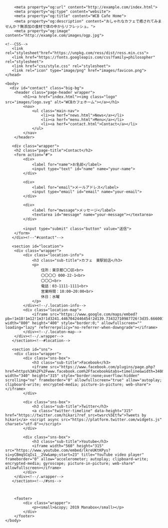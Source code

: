 <!DOCTYPE html>
<html lang="ja">
    <head>
        <meta chareset="utf-8">
        <title>WCB Cafe - CONTACT</title>
        <meta name="description" content="ブレンドコーヒーとヘルシーなオーガニックフードを提供するカフェ">
        <meta name="viewport" content="width=device-width, initial-scale=1">

        <meta property="og:url" content="http://example.com/index.html">
        <meta property="og:type" content="website">
        <meta property="og:title" content="WCB Cafe Home">
        <meta property="og:description" content="おしゃれなカフェで癒されてみませんか？無添加の食材で体の中からリフレッシュ。">
        <meta property="og:image" content="http://example.com/images/ogp.jpg">
         
    <!--CSS-->
       <link rel="stylesheet"href="https://unpkg.com/ress/dist/ress.min.css">
       <link href="https://fonts.googleapis.com/css?family=philosopher" rel="stylesheet">
       <link href="css/style.css" rel="stylesheet"> 
       <link rel="icon" type="image/png" href="images/favicon.png">    
    </head>

    <body>
      <div id="contact" class="big-bg"> 
        <header class="page-header wrapper">
            <h1><a href="index.html"><img class="logo" src="images/logo.svg" alt="WCBカフェホーム"></a></h1>
            <nav>
                <ul class="main-nav">
                    <li><a herf="news.html">News</a></li>
                    <li><a herf="menu.html">Menu</a></li>
                    <li><a herf="contact.html">Contact</a></li>
                </ul>
            </nav>        
        </header>
    
       <div class="wrapper">
        <h2 class="page-title">Contact</h2>
        <form action="#">
            <div>
                <label for="name">お名前</label>
                <input type="text" id="name" name="your-name">
            </div>

            <div>
                <label for="email">メールアドレス</label>
                <input type="email" id="email" name="your-email"> 
            </div>

            <div>
                <label for="mwssage">メッセージ</label>
                <textarea id="message" name="your-message"></textarea> 
            </div>

            <input type="submit" class="button" value="送信">
        </form>
       </div><!--"#contact"-->

       <section id="location">
        <div class="wrapper">
            <div class="location-info">
                <h3 class="sub-title">カフェ　東駅前店</h3>
                <p>
                    住所：東京都〇〇区<br>
                    〇〇〇〇 000-22-1<br>
                    〇〇〇<br>
                    電話：03-1111-1111<br>
                    営業時間：10:00~20:00<br>
                    休日：水曜
                </p>
            </div><!--/.location-info-->
            <div class="location-map">
                <iframe src="https://www.google.com/maps/embed?pb=!1m18!1m12!1m3!1d3241.4467042446454!2d139.73432710987726!3d35.66600133069865!2m3!1f0!2f0!3f0!3m2!1i1024!2i768!4f13.1!3m3!1m2!1s0x60188b835eb8d1e9%3A0x2b7a60ac15c8822a!2z44CSMTA2LTAwMzIg5p2x5Lqs6YO95riv5Yy65YWt5pys5pyo77yS5LiB55uu77yU4oiS77yV!5e0!3m2!1sja!2sjp!4v1709643662072!5m2!1sja!2sjp" width="800" height="400" style="border:0;" allowfullscreen="" loading="lazy" referrerpolicy="no-referrer-when-downgrade"></iframe>
            </div><!--/.locaton-map-->
        </div><!--/.wrapper-->
       </section><!--#location-->
      
       <section id="sns">
        <div class="wrapper">
            <div class="sns-box">
                <h3 class="sub-title">Facebook</h3>
                <iframe src="https://www.facebook.com/plugins/page.php?href=https%3A%2F%2Fwww.facebook.com%2Ffacebook&tabs=timeline&width=340&height=315&small_header=false&adapt_container_width=true&hide_cover=false&show_facepile=false&appId" width="340" height="315" style="border:none;overflow:hidden" scrolling="no" frameborder="0" allowfullscreen="true" allow="autoplay; clipboard-write; encrypted-media; picture-in-picture; web-share"></iframe>
            </div>

            <div class="sns-box">
                <h3 class="sub-title">Twitter</h3>
                <a class="twitter-timeline" data-height="315" href="https://twitter.com/hikari?ref_src=twsrc%5Etfw">Tweets by hikari</a> <script async src="https://platform.twitter.com/widgets.js" charset="utf-8"></script>
            </div>

            <div class="sns-box">
                <h3 class="sub-title">Youtube</h3>
                <iframe width="560" height="315" src="https://www.youtube.com/embed/lkreUKtKPys?si=yCBmqSCqIs1__2Vw&amp;start=23" title="YouTube video player" frameborder="0" allow="accelerometer; autoplay; clipboard-write; encrypted-media; gyroscope; picture-in-picture; web-share" allowfullscreen></iframe>
            </div>
        </div><!--/.wrapper-->
       </section><!--/#sns-->
           

        
        <footer>
            <div class="wrapper">
                <p><small>&copy; 2019 Manabox</small></p>
            </div>
        </footer>
    </body>
</html>
